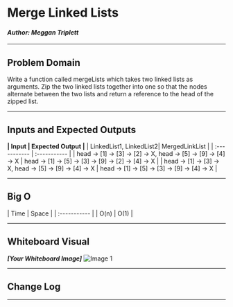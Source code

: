 # Merge Linked Lists
#### *Author: Meggan Triplett*

------------------------------

## Problem Domain
Write a function called mergeLists which takes two linked lists as arguments. 
Zip the two linked lists together into one so that the nodes alternate between the two lists 
and return a reference to the head of the zipped list. 

------------------------------

## Inputs and Expected Outputs

**| Input | Expected Output |**
| LinkedList1, LinkedList2| MergedLinkList |
| :----------- | :----------- |
| head -> [1] -> [3] -> [2] -> X, head -> [5] -> [9] -> [4] -> X | head -> [1] -> [5] -> [3] -> [9] -> [2] -> [4] -> X |
| head -> [1] -> [3] -> X, head -> [5] -> [9] -> [4] -> X | head -> [1] -> [5] -> [3] -> [9] -> [4] -> X |


------------------------------

## Big O


| Time | Space |
| :----------- |
| O(n) | O(1) |


------------------------------


## Whiteboard Visual
***[Your Whiteboard Image]***
![Image 1](https://via.placeholder.com/750x500)


------------------------------

## Change Log

------------------------------
